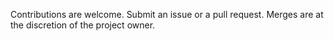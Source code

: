 Contributions are welcome. Submit an issue or a pull request. Merges are at the discretion of the project owner.
